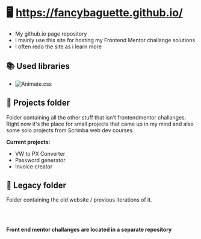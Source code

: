 # **🖥 https://fancybaguette.github.io/**
- My github.io page repository
- I mainly use this site for hosting my Frontend Mentor challange solutions
- I often redo the site as i learn more

## **📚 Used libraries**
- ![Animate.css](https://www.animate.style)

## **📁 Projects folder**

Folder containing all the other stuff that isn't frontendmentor challanges. Right now it's the place for small projects that came up in my mind and also some solo projects from Scrimba web dev courses.

**Current projects:** 
- VW to PX Converter
- Password generator
- Invoice creator

## **📁 Legacy folder**

Folder containing the old website / previous iterations of it.

<br><br>

**Front end mentor challanges are located in a separate repository**
